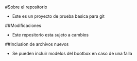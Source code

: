#Sobre el repositorio
* Este es un proyecto de prueba basica para git



##Modificaciones
* Este repositorio esta sujeto a cambios


##Inclusion de archivos nuevos
* Se pueden incluir modelos del bootbox en caso de una falla
